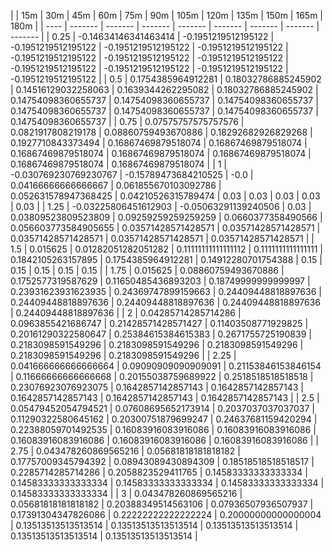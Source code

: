 | | 15m | 30m | 45m | 60m | 75m | 90m | 105m | 120m | 135m | 150m | 165m | 180m | 
| ---- | ------- | ------- | ------- | ------- | ------- | ------- | ------- | ------- |
| 0.25 | -0.14634146341463414 | -0.1951219512195122 | -0.1951219512195122 | -0.1951219512195122 | -0.1951219512195122 | -0.1951219512195122 | -0.1951219512195122 | -0.1951219512195122 | -0.1951219512195122 | -0.1951219512195122 | -0.1951219512195122 | -0.1951219512195122 | 
| 0.5 | 0.1754385964912281 | 0.18032786885245902 | 0.14516129032258063 | 0.1639344262295082 | 0.18032786885245902 | 0.14754098360655737 | 0.14754098360655737 | 0.14754098360655737 | 0.14754098360655737 | 0.14754098360655737 | 0.14754098360655737 | 0.14754098360655737 | 
| 0.75 | 0.07575757575757576 | 0.0821917808219178 | 0.08860759493670886 | 0.18292682926829268 | 0.1927710843373494 | 0.16867469879518074 | 0.16867469879518074 | 0.16867469879518074 | 0.16867469879518074 | 0.16867469879518074 | 0.16867469879518074 | 0.16867469879518074 | 
| 1 | -0.030769230769230767 | -0.15789473684210525 | -0.0 | 0.04166666666666667 | 0.061855670103092786 | 0.052631578947368425 | 0.04210526315789474 | 0.03 | 0.03 | 0.03 | 0.03 | 0.03 | 
| 1.25 | -0.03225806451612903 | -0.05063291139240506 | 0.03 | 0.03809523809523809 | 0.09259259259259259 | 0.0660377358490566 | 0.056603773584905655 | 0.03571428571428571 | 0.03571428571428571 | 0.03571428571428571 | 0.03571428571428571 | 0.03571428571428571 | 
| 1.5 | 0.015625 | 0.01282051282051282 | 0.11111111111111112 | 0.1111111111111111 | 0.1842105263157895 | 0.1754385964912281 | 0.14912280701754388 | 0.15 | 0.15 | 0.15 | 0.15 | 0.15 | 
| 1.75 | 0.015625 | 0.08860759493670886 | 0.1752577319587629 | 0.11650485436893203 | 0.18749999999999997 | 0.23931623931623935 | 0.24369747899159663 | 0.24409448818897636 | 0.24409448818897636 | 0.24409448818897636 | 0.24409448818897636 | 0.24409448818897636 | 
| 2 | 0.04285714285714286 | 0.0963855421686747 | 0.21428571428571427 | 0.11403508771929825 | 0.20161290322580647 | 0.25384615384615383 | 0.2671755725190839 | 0.2183098591549296 | 0.2183098591549296 | 0.2183098591549296 | 0.2183098591549296 | 0.2183098591549296 | 
| 2.25 | 0.041666666666666664 | 0.09090909090909091 | 0.21153846153846154 | 0.11666666666666668 | 0.20155038759689922 | 0.2518518518518518 | 0.23076923076923075 | 0.1642857142857143 | 0.1642857142857143 | 0.1642857142857143 | 0.1642857142857143 | 0.1642857142857143 | 
| 2.5 | 0.05479452054794521 | 0.07608695652173914 | 0.2037037037037037 | 0.11290322580645162 | 0.20300751879699247 | 0.24637681159420294 | 0.22388059701492535 | 0.16083916083916086 | 0.16083916083916086 | 0.16083916083916086 | 0.16083916083916086 | 0.16083916083916086 | 
| 2.75 | 0.043478260869565216 | 0.05681818181818182 | 0.17757009345794392 | 0.08943089430894309 | 0.18518518518518517 | 0.2285714285714286 | 0.2058823529411765 | 0.14583333333333334 | 0.14583333333333334 | 0.14583333333333334 | 0.14583333333333334 | 0.14583333333333334 | 
| 3 | 0.043478260869565216 | 0.05681818181818182 | 0.20388349514563106 | 0.07936507936507937 | 0.17391304347826086 | 0.22222222222222224 | 0.20000000000000004 | 0.13513513513513514 | 0.13513513513513514 | 0.13513513513513514 | 0.13513513513513514 | 0.13513513513513514 | 
